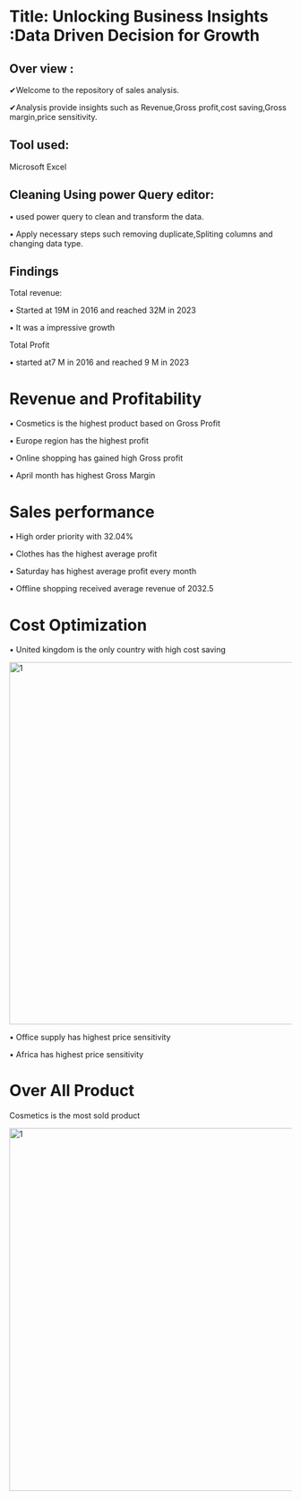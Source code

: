 # Title: Unlocking Business Insights :Data Driven Decision for Growth

## Over view :
✔Welcome to the repository of sales analysis.

✔Analysis provide insights such as Revenue,Gross profit,cost saving,Gross margin,price sensitivity.

## Tool used: 
Microsoft Excel

## Cleaning Using power Query editor:

•	used power query to clean and transform the data.

•	 Apply necessary steps such removing duplicate,Spliting columns and changing data type.


## Findings

Total revenue:

•	 Started at 19M in 2016 and reached 32M in 2023

•	 It was a impressive growth 	

Total Profit

•	started at7 M in 2016 and reached 9 M in 2023

# Revenue and Profitability

•	Cosmetics is the highest product based on Gross Profit

•	Europe region has the highest profit

•	Online shopping has gained high Gross profit

•	April month has highest Gross Margin
# Sales performance

•	High order priority with 32.04%

•	Clothes has the highest average profit

•	Saturday has highest average profit every month

•	Offline shopping received average revenue of 2032.5


# Cost Optimization

•	United kingdom is the only country with high cost saving


<img width="647" alt="1" src="https://github.com/user-attachments/assets/58b09b2e-7a77-4d5b-a3b9-a70b297bc6a6">


•	Office supply has highest price sensitivity

•	Africa has highest price sensitivity

# Over All Product

Cosmetics is the most sold product

<img width="648" alt="1" src="https://github.com/user-attachments/assets/817dc03a-038a-4f75-939d-7eb290d97ca1">
